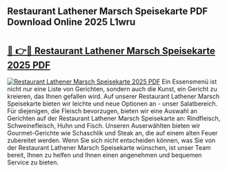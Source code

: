 ## Restaurant Lathener Marsch Speisekarte PDF Download Online 2025 L1wru

# <h2><a href="http://gc6k6f.nevu.top/?p=Restaurant+Lathener+Marsch+Speisekarte">🔗 👉🔴 Restaurant Lathener Marsch Speisekarte 2025 PDF</a></h2>

[![Restaurant Lathener Marsch Speisekarte 2025 PDF](https://i.imgur.com/dBaPXMq.png)](http://gc6k6f.nevu.top/?p=Restaurant+Lathener+Marsch+Speisekarte)
Ein Essensmenü ist nicht nur eine Liste von Gerichten, sondern auch die Kunst, ein Gericht zu kreieren, das Ihnen gefallen wird. Auf unserer Restaurant Lathener Marsch Speisekarte bieten wir leichte und neue Optionen an - unser Salatbereich. Für diejenigen, die Fleisch bevorzugen, bieten wir eine Auswahl an Gerichten auf der Restaurant Lathener Marsch Speisekarte an: Rindfleisch, Schweinefleisch, Huhn und Fisch. Unseren Auserwählten bieten wir Gourmet-Gerichte wie Schaschlik und Steak an, die auf einem alten Feuer zubereitet werden. Wenn Sie sich nicht entscheiden können, was Sie von der Restaurant Lathener Marsch Speisekarte wünschen, ist unser Team bereit, Ihnen zu helfen und Ihnen einen angenehmen und bequemen Service zu bieten.
